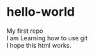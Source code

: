 <!DOCTYPE html>
<head>
<h1> hello-world </h1></head>
<body>
<p>My first repo <br>
I am Learning how to use git <br>
I hope this html works.
</p>
</body>
</html>